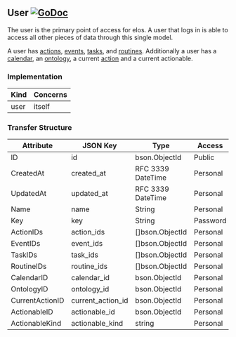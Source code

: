 User [![GoDoc](https://godoc.org/github.com/elos/data?status.svg)](https://godoc.org/github.com/elos/models#User)
----

The user is the primary point of access for elos. A user that logs in is able to access all other pieces of data through this single model.

A user has [actions](action.md), [events](event.md), [tasks](task.md), and [routines](routine.md). Additionally a user has a [calendar](calendar.md), an [ontology](ontology.md), a current [action](action.md) and a current actionable.


### Implementation
| Kind   | Concerns   |
| ------ | ---------- |
| user   | itself     |

### Transfer Structure
| Attribute       | JSON Key          | Type              | Access    |
| --------------- | ----------------- | ----------------- | --------- |
| ID              | id                | bson.ObjectId     | Public    |
| CreatedAt       | created_at        | RFC 3339 DateTime | Personal  |
| UpdatedAt       | updated_at        | RFC 3339 DateTime | Personal  |
| Name            | name              | String            | Personal  |
| Key             | key               | String            | Password  |
| ActionIDs       | action_ids        | []bson.ObjectId   | Personal  |
| EventIDs        | event_ids         | []bson.ObjectId   | Personal  |
| TaskIDs         | task_ids          | []bson.ObjectId   | Personal  |
| RoutineIDs      | routine_ids       | []bson.ObjectId   | Personal  |
| CalendarID      | calendar_id       | bson.ObjectId     | Personal  |
| OntologyID      | ontology_id       | bson.ObjectId     | Personal  |
| CurrentActionID | current_action_id | bson.ObjectId     | Personal  |
| ActionableID    | actionable_id     | bson.ObjectId     | Personal  |
| ActionableKind  | actionable_kind   | string            | Personal  |

